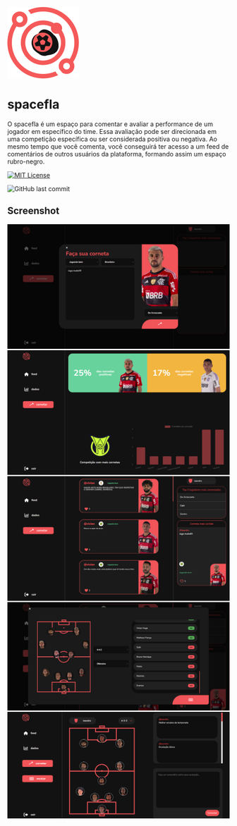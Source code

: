 
![Logo](site/public/assets/icon/LOGO.svg)





# spacefla

O spacefla é um espaço para comentar e avaliar a performance de um jogador em específico do time. Essa avaliação pode ser direcionada em uma competição específica ou ser considerada positiva ou negativa. Ao mesmo tempo que você comenta, você conseguirá ter acesso a um feed de comentários de outros usuários da plataforma, formando assim um espaço rubro-negro.







[![MIT License](https://img.shields.io/badge/License-MIT-green.svg)](https://choosealicense.com/licenses/mit/) 

![GitHub last commit](https://img.shields.io/github/last-commit/lean-dro/spacefla)





## Screenshot

![App Screenshot](site/public/assets/img/corneta-readme.png)
![App Screenshot2](site/public/assets/img/corneta-readme2.png)
![App Screenshot3](site/public/assets/img/corneta-readme3.png)
![App Screenshot2](site/public/assets/img/corneta-readme4.png)
![App Screenshot3](site/public/assets/img/corneta-readme5.png)



    
